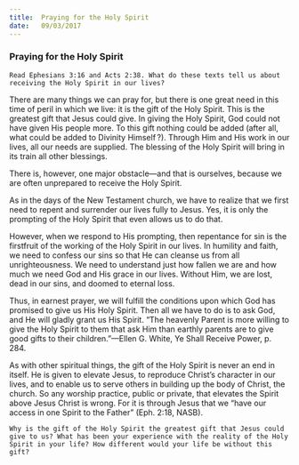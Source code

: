 ```yaml
---
title:  Praying for the Holy Spirit
date:   09/03/2017
---
```


### Praying for the Holy Spirit 

`Read Ephesians 3:16 and Acts 2:38. What do these texts tell us about receiving the Holy Spirit in our lives?`

There are many things we can pray for, but there is one great need in this time of peril in which we live: it is the gift of the Holy Spirit. This is the greatest gift that Jesus could give. In giving the Holy Spirit, God could not have given His people more. To this gift nothing could be added (after all, what could be added to Divinity Himself ?). Through Him and His work in our lives, all our needs are supplied. The blessing of the Holy Spirit will bring in its train all other blessings. 

There is, however, one major obstacle—and that is ourselves, because we are often unprepared to receive the Holy Spirit. 

As in the days of the New Testament church, we have to realize that we first need to repent and surrender our lives fully to Jesus. Yes, it is only the prompting of the Holy Spirit that even allows us to do that. 

However, when we respond to His prompting, then repentance for sin is the firstfruit of the working of the Holy Spirit in our lives. In humility and faith, we need to confess our sins so that He can cleanse us from all unrighteousness. We need to understand just how fallen we are and how much we need God and His grace in our lives. Without Him, we are lost, dead in our sins, and doomed to eternal loss.

Thus, in earnest prayer, we will fulfill the conditions upon which God has promised to give us His Holy Spirit. Then all we have to do is to ask God, and He will gladly grant us His Spirit. “The heavenly Parent is more willing to give the Holy Spirit to them that ask Him than earthly parents are to give good gifts to their children.”—Ellen G. White, Ye Shall Receive Power, p. 284.

As with other spiritual things, the gift of the Holy Spirit is never an end in itself. He is given to elevate Jesus, to reproduce Christ’s character in our lives, and to enable us to serve others in building up the body of Christ, the church. So any worship practice, public or private, that elevates the Spirit above Jesus Christ is wrong. For it is through Jesus that we “have our access in one Spirit to the Father” (Eph. 2:18, NASB). 

`Why is the gift of the Holy Spirit the greatest gift that Jesus could give to us? What has been your experience with the reality of the Holy Spirit in your life? How different would your life be without this gift?`